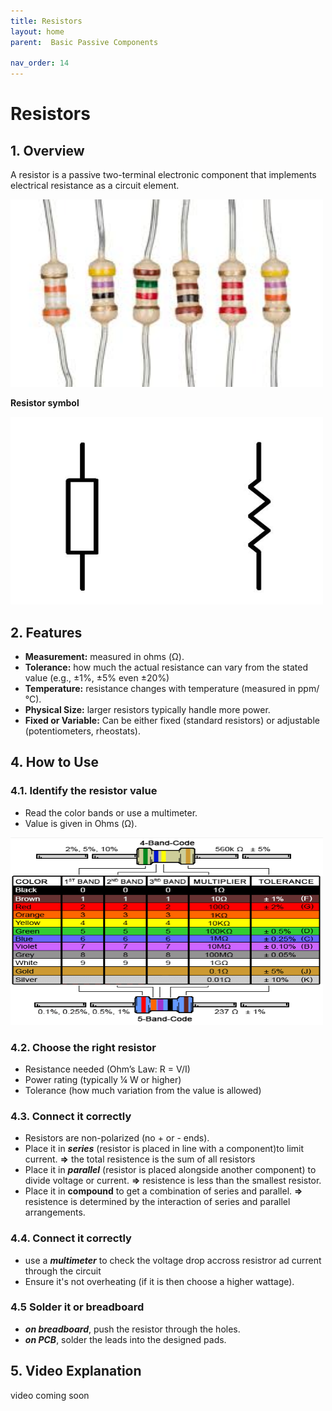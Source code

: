 ```yaml
---
title: Resistors
layout: home
parent:  Basic Passive Components

nav_order: 14
---
```


# Resistors

## 1. Overview
A resistor is a passive two-terminal electronic component that implements electrical resistance as a circuit element.

<img src="\images\Untitled.jpg" width="500" height="300" alt="resistors">

**Resistor symbol**

<img src="\images\resistorsymbol.jpg" width="500" height="300" alt="resistor symbol"> 

## 2. Features

- **Measurement:**  measured in ohms (Ω).
- **Tolerance:** how much the actual resistance can vary from the stated value (e.g., ±1%, ±5% even ±20%)
- **Temperature:** resistance changes with temperature (measured in ppm/°C).
- **Physical Size:** larger resistors typically handle more power.
- **Fixed or Variable:** Can be either fixed (standard resistors) or adjustable (potentiometers, rheostats).


## 4. How to Use

### 4.1. Identify the resistor value 
- Read the color bands or use a multimeter.
- Value is given in Ohms (Ω).

<img src="\images\resistorcolorcode.png" width="500" height="300" alt="resistor color code">

### 4.2. Choose the right resistor 
- Resistance needed (Ohm’s Law: R = V/I)
- Power rating (typically ¼ W or higher)
- Tolerance (how much variation from the value is allowed)

### 4.3. Connect it correctly 
- Resistors are non-polarized (no + or - ends).
- Place it in ***series*** (resistor is placed in line with a component)to limit current.
 **=>** the total resistence is the sum of all resistors
- Place it in ***parallel*** (resistor is placed alongside another component) to divide voltage or current.
 **=>** resistence is less than the smallest resistor.
- Place it in **compound** to get a combination of series and parallel.
 **=>** resistence is determined by the interaction of series and parallel arrangements.

### 4.4. Connect it correctly 
- use a ***multimeter*** to check the voltage drop accross resistror ad current through the circuit 
- Ensure it's not overheating (if it is then choose a higher wattage).

### 4.5 Solder it or breadboard
- ***on breadboard***, push the resistor through the holes.
- ***on PCB***, solder the leads into the designed pads.

## 5. Video Explanation 

video coming soon